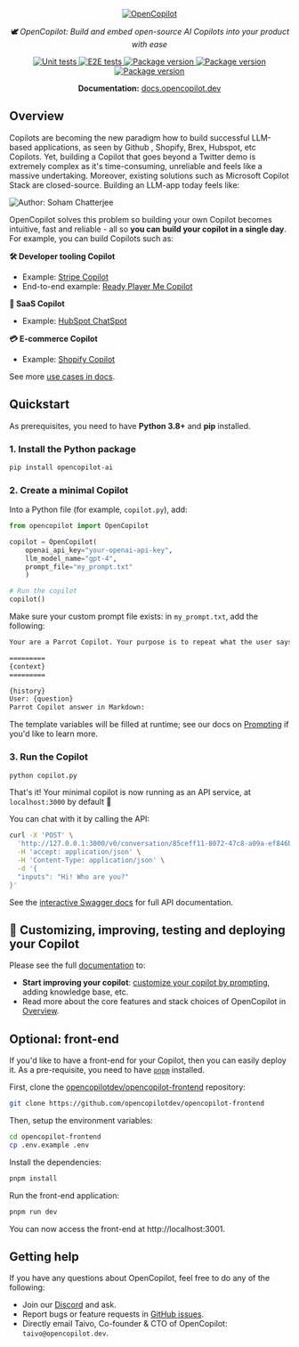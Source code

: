 <p align="center">
  <a href="https://docs.opencopilot.dev"><img src="https://github.com/opencopilotdev/opencopilot/assets/5147210/ff01df76-45f5-4c91-a4ef-cd9fcd73a971" alt="OpenCopilot"></a>
</p>
<p align="center">
    <em> 🕊️ OpenCopilot: Build and embed open-source AI Copilots into your product with ease</em>
</p>
<p align="center">

<a href="https://github.com/opencopilotdev/opencopilot/actions/workflows/unit_test.yml" target="_blank">
    <img src="https://github.com/opencopilotdev/opencopilot/actions/workflows/unit_test.yml/badge.svg" alt="Unit tests">
</a>

<a href="https://github.com/opencopilotdev/opencopilot/actions/workflows/e2e_test_full.yml" target="_blank">
    <img src="https://github.com/opencopilotdev/opencopilot/actions/workflows/e2e_test_full.yml/badge.svg" alt="E2E tests">
</a>

<a href="https://twitter.com/OpenCopilot" target="_blank">
    <img src="https://img.shields.io/twitter/url/https/twitter.com/opencopilot.svg?style=social&label=Follow%20%40OpenCopilot" alt="Package version">
</a>

<a href="https://discord.gg/AmdF5d94vE" target="_blank">
    <img src="https://img.shields.io/discord/1133675019478782072?logo=discord&label=OpenCopilot" alt="Package version">
</a>

<a href="https://pypi.org/project/opencopilot-ai" target="_blank">
    <img src="https://img.shields.io/pypi/v/opencopilot-ai?color=%2334D058&label=pypi%20package" alt="Package version">
</a>
</p>

<p align="center">
  <b>Documentation:</b> <a href="https://docs.opencopilot.dev/">docs.opencopilot.dev</a>
</p>


## Overview

Copilots are becoming the new paradigm how to build successful LLM-based applications, as seen by Github , Shopify, Brex, Hubspot, etc Copilots. Yet, building a Copilot that goes beyond a Twitter demo is extremely complex as it's time-consuming, unreliable and feels like a massive undertaking. Moreover, existing solutions such as Microsoft Copilot Stack are closed-source. Building an LLM-app today feels like:

![Author: Soham Chatterjee](https://github.com/opencopilotdev/opencopilot/assets/3767980/f98def43-38b6-40ed-956b-8b5498c08318)

OpenCopilot solves this problem so building your own Copilot becomes intuitive, fast and reliable - all so **you can build your copilot in a single day**. For example, you can build Copilots such as:

**🛠️ Developer tooling Copilot**

* Example: [Stripe Copilot](https://stripe.com/newsroom/news/stripe-and-openai)
* End-to-end example: [Ready Player Me Copilot](https://github.com/opencopilotdev/opencopilot/tree/main/examples/ready_player_me_copilot) 

**💾 SaaS Copilot**

* Example: [HubSpot ChatSpot](https://chatspot.ai/)

**💳 E-commerce Copilot**

* Example: [Shopify Copilot](https://www.shopify.com/magic)
  
See more [use cases in docs](https://docs.opencopilot.dev/welcome/overview#use-cases).

## Quickstart

As prerequisites, you need to have **Python 3.8+** and **pip** installed.

### 1. Install the Python package

```bash
pip install opencopilot-ai
```

### 2. Create a minimal Copilot

Into a Python file (for example, `copilot.py`), add:


```python
from opencopilot import OpenCopilot

copilot = OpenCopilot(
    openai_api_key="your-openai-api-key",
    llm_model_name="gpt-4",
    prompt_file="my_prompt.txt"
    )

# Run the copilot
copilot()
```

Make sure your custom prompt file exists: in `my_prompt.txt`, add the following:

```txt
Your are a Parrot Copilot. Your purpose is to repeat what the user says, but in a different wording.

=========
{context}
=========

{history}
User: {question}
Parrot Copilot answer in Markdown:
```

The template variables will be filled at runtime; see our docs on [Prompting](https://docs.opencopilot.dev/improve/prompting) if you'd like to learn more.

### 3. Run the Copilot

```bash
python copilot.py
```

That's it! Your minimal copilot is now running as an API service, at `localhost:3000` by default 🎉

You can chat with it by calling the API:

```bash
curl -X 'POST' \
  'http://127.0.0.1:3000/v0/conversation/85ceff11-8072-47c8-a09a-ef846b024c04' \
  -H 'accept: application/json' \
  -H 'Content-Type: application/json' \
  -d '{
  "inputs": "Hi! Who are you?"
}'
```

See the [interactive Swagger docs](http://localhost:3000/docs#/Chat/handle_conversation_v0_conversation__conversation_id__post) for full API documentation.

## 📖 Customizing, improving, testing and deploying your Copilot

Please see the full [documentation](https://docs.opencopilot.dev/welcome/introduction) to:

* **Start improving your copilot**: [customize your copilot by prompting](https://docs.opencopilot.dev/improve/customize-your-copilot), adding knowledge base, etc.
* Read more about the core features and stack choices of OpenCopilot in [Overview](/welcome/overview).

## Optional: front-end

If you'd like to have a front-end for your Copilot, then you can easily deploy it. As a pre-requisite, you need to have [`pnpm`](https://pnpm.io/) installed.

First, clone the [opencopilotdev/opencopilot-frontend](https://github.com/opencopilotdev/opencopilot-frontend) repository:

```bash
git clone https://github.com/opencopilotdev/opencopilot-frontend
```

Then, setup the environment variables:

```bash
cd opencopilot-frontend
cp .env.example .env
```

Install the dependencies:

```bash
pnpm install
```

Run the front-end application:

```bash
pnpm run dev
```

You can now access the front-end at http://localhost:3001.

## Getting help

If you have any questions about OpenCopilot, feel free to do any of the following:

* Join our [Discord](https://discord.gg/AmdF5d94vE) and ask.
* Report bugs or feature requests in [GitHub issues](https://github.com/opencopilotdev/opencopilot/issues).
* Directly email Taivo, Co-founder & CTO of OpenCopilot: `taivo@opencopilot.dev`.

